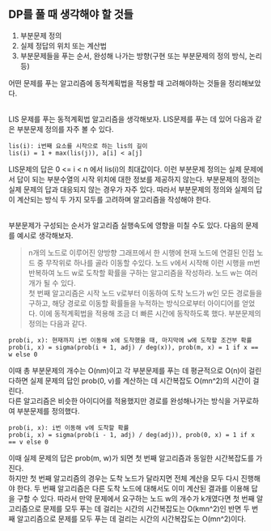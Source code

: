 ## DP를 풀 때 생각해야 할 것들 ##
1. 부분문제 정의
2. 실제 정답의 위치 또는 계산법
3. 부분문제들을 푸는 순서, 완성해 나가는 방향(구현 또는 부분문제의 정의 방식, 논리 등)

어떤 문제를 푸는 알고리즘에 동적계획법을 적용할 때 고려해야하는 것들을 정리해보았다.  
<br>

LIS 문제를 푸는 동적계획법 알고리즘을 생각해보자. LIS문제를 푸는 데 있어 다음과 같은 부분문제 정의를 자주 볼 수 있다.  
```
lis(i): i번째 요소를 시작으로 하는 lis의 길이
lis(i) = 1 + max(lis(j)), a[i] < a[j]
```
LIS문제의 답은 0 <= i < n 에서 lis(i)의 최대값이다. 이런 부분문제 정의는 실제 문제에서 답이 되는 부분수열의 시작 위치에 대한 정보를 제공하지 않는다. 부분문제의 정의는 실제 문제의 답과 대응되지 않는 경우가 자주 있다. 따라서 부분문제의 정의와 실제의 답이 계산되는 방식 두 가지 모두를 고려하며 알고리즘을 작성해야 한다.  
<br>

부분문제가 구성되는 순서가 알고리즘 실행속도에 영향을 미칠 수도 있다. 다음의 문제를 예시로 생각해보자.
>n개의 노드로 이루어진 양방향 그래프에서 한 시행에 현재 노드에 연결된 인접 노드 중 무작위로 하나를 골라 이동할 수있다. 노드 v에서 시작해 이런 시행을 m번 반복하여 노드 w로 도착할 확률을 구하는 알고리즘을 작성하라. 노드 w는 여러 개가 될 수 있다.  
첫 번째 알고리즘은 시작 노드 v로부터 이동하여 도착 노드가 w인 모든 경로들을 구하고, 해당 경로로 이동할 확률들을 누적하는 방식으로부터 아이디어를 얻었다. 이에 동적계획법을 적용해 조금 더 빠른 시간에 동작하도록 했다. 부분문제의 정의는 다음과 같다.
```
prob(i, x): 현재까지 i번 이동해 x에 도착했을 때, 마지막에 w에 도착할 조건부 확률
prob(i, x) = sigma(prob(i + 1, adj) / deg(x)), prob(m, x) = 1 if x == w else 0
```
이때 총 부분문제의 개수는 O(nm)이고 각 부분문제를 푸는 데 평균적으로 O(n)이 걸린다하면 실제 문제의 답인 prob(0, v)를 계산하는 데 시간복잡도 O(mn^2)의 시간이 걸린다.  
다른 알고리즘은 비슷한 아이디어를 적용했지만 경로를 완성해나가는 방식을 거꾸로하여 부분문제를 정의했다.
```
prob(i, x): i번 이동해 v에 도착할 확률
prob(i, x) = sigma(prob(i - 1, adj) / deg(adj)), prob(0, x) = 1 if x == v else 0
```
이때 실제 문제의 답은 prob(m, w)가 되면 첫 번째 알고리즘과 동일한 시간복잡도를 가진다.  
하지만 첫 번째 알고리즘의 경우는 도착 노드가 달라지면 전체 계산을 모두 다시 진행해야 한다. 두 번째 알고리즘은 다른 도착 노드에 대해서도 이미 계산된 결과를 이용해 답을 구할 수 있다. 따라서 만약 문제에서 요구하는 노드 w의 개수가 k개였다면 첫 번째 알고리즘으로 문제를 모두 푸는 데 걸리는 시간의 시간복잡도는 O(kmn^2)인 반면 두 번째 알고리즘으로 문제를 모두 푸는 데 걸리는 시간의 시간복잡도는 O(mn^2)이다.